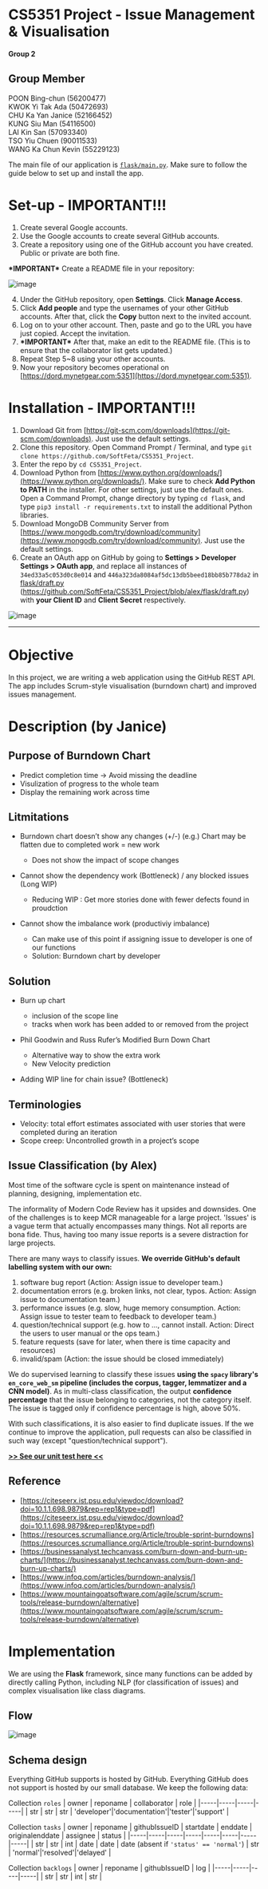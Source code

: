 # CS5351 Project - Issue Management & Visualisation
**Group 2**

## Group Member
POON Bing-chun (56200477)  
KWOK Yi Tak Ada (50472693)  
CHU Ka Yan Janice (52166452)  
KUNG Siu Man (54116500)  
LAI Kin San (57093340)  
TSO Yiu Chuen (90011533)  
WANG Ka Chun Kevin (55229123) 
  
  
  
The main file of our application is [`flask/main.py`](flask/main.py). Make sure to follow the guide below to set up and install the app.

# Set-up - IMPORTANT!!!

1. Create several Google accounts.
2. Use the Google accounts to create several GitHub accounts.
3. Create a repository using one of the GitHub account you have created. Public or private are both fine.

**\*IMPORTANT\*** Create a README file in your repository:

![image](https://user-images.githubusercontent.com/9071916/141675101-169e1b30-6e0c-40c0-a831-c08eac5229de.png)

4. Under the GitHub repository, open **Settings**. Click **Manage Access**.
5. Click **Add people** and type the usernames of your other GitHub accounts. After that, click the **Copy** button next to the invited account.
6. Log on to your other account. Then, paste and go to the URL you have just copied. Accept the invitation.
7. **\*IMPORTANT\*** After that, make an edit to the README file. (This is to ensure that the collaborator list gets updated.)
8. Repeat Step 5~8 using your other accounts.
9. Now your repository becomes operational on [https://dord.mynetgear.com:5351](https://dord.mynetgear.com:5351).

# Installation - IMPORTANT!!!

1. Download Git from [https://git-scm.com/downloads](https://git-scm.com/downloads). Just use the default settings.
2. Clone this repository. Open Command Prompt / Terminal, and type `git clone https://github.com/SoftFeta/CS5351_Project`.
3. Enter the repo by `cd CS5351_Project`.
4. Download Python from [https://www.python.org/downloads/](https://www.python.org/downloads/). Make sure to check **Add Python to PATH** in the installer. For other settings, just use the default ones. Open a Command Prompt, change directory by typing `cd flask`, and type `pip3 install -r requirements.txt` to install the additional Python libraries.
5. Download MongoDB Community Server from [https://www.mongodb.com/try/download/community](https://www.mongodb.com/try/download/community). Just use the default settings.
6. Create an OAuth app on GitHub by going to **Settings > Developer Settings > OAuth app**, and replace all instances of `34ed33a5c053d0c8e014` and `446a323da8084af5dc13db5beed18bb85b778da2` in [flask/draft.py](https://github.com/SoftFeta/CS5351_Project/blob/alex/flask/draft.py) (https://github.com/SoftFeta/CS5351_Project/blob/alex/flask/draft.py) with **your Client ID** and **Client Secret** respectively.

![image](https://user-images.githubusercontent.com/9071916/141124700-160dd31b-d1f2-4b27-96dd-8916400550a6.png)

------------------------------

# Objective
In this project, we are writing a web application using the GitHub REST API. The app includes Scrum-style visualisation (burndown chart) and improved issues management.

# Description (by Janice)
## Purpose of Burndown Chart
* Predict completion time -> Avoid missing the deadline 
* Visulization of progress to the whole team
* Display the remaining work across time
 
## Litmitations

* Burndown chart doesn’t show any changes (+/-) (e.g.) Chart may be flatten due to completed work = new work
	- Does not show the impact of scope changes
 
* Cannot show the dependency work (Bottleneck) / any blocked issues (Long WIP) 
	- Reducing WIP : Get more stories done with fewer defects found in proudction 
 
* Cannot show the imbalance work (productiviy imbalance) 
	- Can make use of this point if assigning issue to developer is one of our functions 
	- Solution: Burndown chart by developer 
 
## Solution
 
* Burn up chart
	- inclusion of the scope line 
	- tracks when work has been added to or removed from the project 

* Phil Goodwin and Russ Rufer’s Modified Burn Down Chart
	- Alternative way to show the extra work 
	- New Velocity prediction 
 
* Adding WIP line for chain issue? (Bottleneck)
 
## Terminologies

* Velocity: total effort estimates associated with user stories that were completed during an iteration 
* Scope creep: Uncontrolled growth in a project’s scope

## Issue Classification (by Alex)
Most time of the software cycle is spent on maintenance instead of planning, designing, implementation etc.

The informality of Modern Code Review has it upsides and downsides. One of the challenges is to keep MCR manageable for a large project. 'Issues' is a vague term that actually encompasses many things. Not all reports are bona fide. Thus, having too many issue reports is a severe distraction for large projects.

There are many ways to classify issues. **We override GitHub's default labelling system with our own:**

 1. software bug report (Action: Assign issue to developer team.)
 2. documentation errors (e.g. broken links, not clear, typos. Action: Assign issue to documentation team.)
 3. performance issues (e.g. slow, huge memory consumption. Action: Assign issue to tester team to feedback to developer team.)
 4. question/technical support (e.g. how to ..., cannot install. Action: Direct the users to user manual or the ops team.)
 5. feature requests (save for later, when there is time capacity and resources)
 6. invalid/spam (Action: the issue should be closed immediately)

We do supervised learning to classify these issues **using the `spacy` library's `en_core_web_sm` pipeline (includes the corpus, tagger, lemmatizer and a CNN model)**. As in multi-class classification, the output **confidence percentage** that the issue belonging to categories, not the category itself. The issue is tagged only if confidence percentage is high, above 50%.

With such classifications, it is also easier to find duplicate issues. If the we continue to improve the application, pull requests can also be classified in such way (except "question/technical support").

[**>> See our unit test here <<**](https://github.com/SoftFeta/SWEnggUnitTest/issues)

## Reference
* [https://citeseerx.ist.psu.edu/viewdoc/download?doi=10.1.1.698.9879&rep=rep1&type=pdf](https://citeseerx.ist.psu.edu/viewdoc/download?doi=10.1.1.698.9879&rep=rep1&type=pdf) 
* [https://resources.scrumalliance.org/Article/trouble-sprint-burndowns](https://resources.scrumalliance.org/Article/trouble-sprint-burndowns) 
* [https://businessanalyst.techcanvass.com/burn-down-and-burn-up-charts/](https://businessanalyst.techcanvass.com/burn-down-and-burn-up-charts/) 
* [https://www.infoq.com/articles/burndown-analysis/](https://www.infoq.com/articles/burndown-analysis/)
* [https://www.mountaingoatsoftware.com/agile/scrum/scrum-tools/release-burndown/alternative](https://www.mountaingoatsoftware.com/agile/scrum/scrum-tools/release-burndown/alternative)

# Implementation
We are using the **Flask** framework, since many functions can be added by directly calling Python, including NLP (for classification of issues) and complex visualisation like class diagrams.

## Flow
![image](https://user-images.githubusercontent.com/9071916/137674320-6294ccd5-51dc-46df-b276-46dc15244f1c.png)

## Schema design
Everything GitHub supports is hosted by GitHub. Everything GitHub does not support is hosted by our small database. We keep the following data:

Collection `roles`
| owner | reponame | collaborator | role |
|-----|-----|-----|-----|
| str | str | str | 'developer'\|'documentation'\|'tester'\|'support' |

Collection `tasks`
| owner | reponame | githubIssueID | startdate | enddate | originalenddate | assignee | status |
|-----|-----|-----|-----|-----|-----|-----|-----|
| str | str | int | date | date | date (absent if `'status' == 'normal'`) | str | 'normal'\|'resolved'\|'delayed' |

Collection `backlogs`
| owner | reponame | githubIssueID | log |
|-----|-----|-----|-----|
| str | str | int | str |
